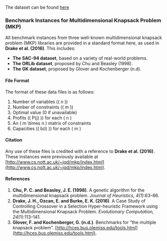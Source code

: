 The dataset can be found [here](https://www.researchgate.net/publication/271198281_Benchmark_instances_for_the_Multidimensional_Knapsack_Problem)


### Benchmark Instances for Multidimensional Knapsack Problem (MKP)

All benchmark instances from three well-known multidimensional knapsack problem (MKP) libraries are provided in a standard format here, as used in **Drake et al. (2016)**. This includes:

- **The SAC-94 dataset**, based on a variety of real-world problems.
- **The ORLib dataset**, proposed by Chu and Beasley (1998).
- **The GK dataset**, proposed by Glover and Kochenberger (n.d).

#### File Format
The format of these data files is as follows:
1. Number of variables (\( n \))
2. Number of constraints (\( m \))
3. Optimal value (0 if unavailable)
4. Profits (\( P(j) \)) for each \( n \)
5. An \( m \\times n \) matrix of constraints
6. Capacities (\( b(i) \)) for each \( m \)

#### Citation
Any use of these files is credited with a reference to **Drake et al. (2016)**. These instances were previously available at [http://www.cs.nott.ac.uk/~jqd/mkp/index.html](http://www.cs.nott.ac.uk/~jqd/mkp/index.html).

#### References
1. **Chu, P. C. and Beasley, J. E. (1998)**. A genetic algorithm for the multidimensional knapsack problem. *Journal of Heuristics, 4*(1):63–86.
2. **Drake, J. H., Ozcan, E. and Burke, E. K. (2016)**. A Case Study of Controlling Crossover in a Selection Hyper-heuristic Framework using the Multidimensional Knapsack Problem. *Evolutionary Computation, 24*(1):113–141.
3. **Glover, F. and Kochenberger, G. (n.d.)**. Benchmarks for “the multiple knapsack problem”. [http://hces.bus.olemiss.edu/tools.html](http://hces.bus.olemiss.edu/tools.html).
